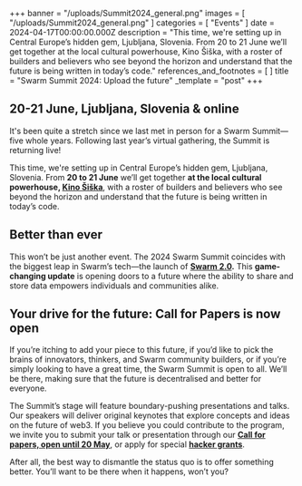+++
banner = "/uploads/Summit2024_general.png"
images = [ "/uploads/Summit2024_general.png" ]
categories = [ "Events" ]
date = 2024-04-17T00:00:00.000Z
description = "This time, we're setting up in Central Europe’s hidden gem, Ljubljana, Slovenia. From 20 to 21 June we’ll get together at the local cultural powerhouse, Kino Šiška, with a roster of builders and believers who see beyond the horizon and understand that the future is being written in today’s code."
references_and_footnotes = [ ]
title = "Swarm Summit 2024: Upload the future"
_template = "post"
+++


## 20-21 June, Ljubljana, Slovenia & online

It's been quite a stretch since we last met in person for a Swarm Summit—five whole years. Following last year’s virtual gathering, the Summit is returning live! 

This time, we're setting up in Central Europe’s hidden gem, Ljubljana, Slovenia. From **20 to 21 June** we’ll get together **at the local cultural powerhouse, [Kino Šiška](https://www.kinosiska.si/en/)**, with a roster of builders and believers who see beyond the horizon and understand that the future is being written in today’s code. 


## Better than ever

This won’t be just another event. The 2024 Swarm Summit coincides with the biggest leap in Swarm’s tech—the launch of **[Swarm 2.0](https://blog.ethswarm.org/foundation/2024/announcing-bee-2.0-pioneering-next-gen-decentralised-storage/).** This **game-changing update** is opening doors to a future where the ability to share and store data empowers individuals and communities alike.


## Your drive for the future: Call for Papers is now open

If you’re itching to add your piece to this future, if you’d like to pick the brains of innovators, thinkers, and Swarm community builders, or if you’re simply looking to have a great time, the Swarm Summit is open to all. We’ll be there, making sure that the future is decentralised and better for everyone. 

The Summit’s stage will feature boundary-pushing presentations and talks. Our speakers will deliver original keynotes that explore concepts and ideas on the future of web3. If you believe you could contribute to the program, we invite you to submit your talk or presentation through our **[Call for papers, open until 20 May](https://summit.ethswarm.org/swarm-summit-2024/cfp)**, or apply for special **[hacker grants](https://forms.gle/FjhVfNoH5iYCv5188)**.    

After all, the best way to dismantle the status quo is to offer something better. You’ll want to be there when it happens, won’t you?
